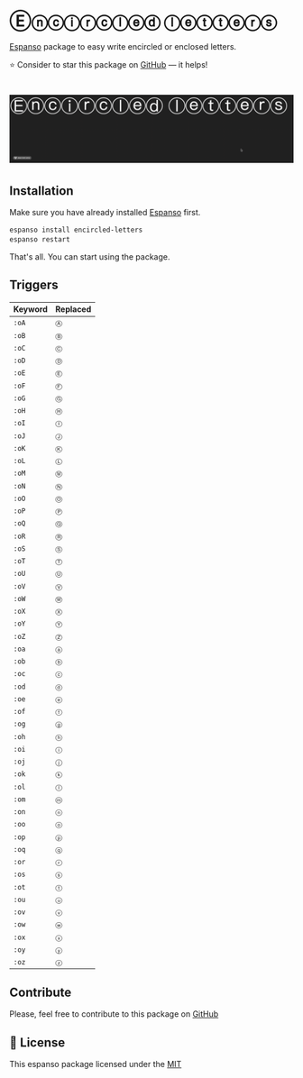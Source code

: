# Ⓔⓝⓒⓘⓡⓒⓛⓔⓓ ⓛⓔⓣⓣⓔⓡⓢ

[Espanso](https://espanso.org) package to easy write encircled or enclosed letters.

⭐️ Consider to star this package on [GitHub](https://github.com/kopach/espanso-package-encircled-letters) — it helps!

<h1 align="center">

![demo](./assets/demo.gif)

</h1>

## Installation

Make sure you have already installed [Espanso](https://espanso.org/install) first.

```sh
espanso install encircled-letters
espanso restart
```

That's all. You can start using the package.

## Triggers

| Keyword | Replaced |
| ------- | -------- |
| `:oA`   | `Ⓐ`      |
| `:oB`   | `Ⓑ`      |
| `:oC`   | `Ⓒ`      |
| `:oD`   | `Ⓓ`      |
| `:oE`   | `Ⓔ`      |
| `:oF`   | `Ⓕ`      |
| `:oG`   | `Ⓖ`      |
| `:oH`   | `Ⓗ`      |
| `:oI`   | `Ⓘ`      |
| `:oJ`   | `Ⓙ`      |
| `:oK`   | `Ⓚ`      |
| `:oL`   | `Ⓛ`      |
| `:oM`   | `Ⓜ`      |
| `:oN`   | `Ⓝ`      |
| `:oO`   | `Ⓞ`      |
| `:oP`   | `Ⓟ`      |
| `:oQ`   | `Ⓠ`      |
| `:oR`   | `Ⓡ`      |
| `:oS`   | `Ⓢ`      |
| `:oT`   | `Ⓣ`      |
| `:oU`   | `Ⓤ`      |
| `:oV`   | `Ⓥ`      |
| `:oW`   | `Ⓦ`      |
| `:oX`   | `Ⓧ`      |
| `:oY`   | `Ⓨ`      |
| `:oZ`   | `Ⓩ`      |
| `:oa`   | `ⓐ`      |
| `:ob`   | `ⓑ`      |
| `:oc`   | `ⓒ`      |
| `:od`   | `ⓓ`      |
| `:oe`   | `ⓔ`      |
| `:of`   | `ⓕ`      |
| `:og`   | `ⓖ`      |
| `:oh`   | `ⓗ`      |
| `:oi`   | `ⓘ`      |
| `:oj`   | `ⓙ`      |
| `:ok`   | `ⓚ`      |
| `:ol`   | `ⓛ`      |
| `:om`   | `ⓜ`      |
| `:on`   | `ⓝ`      |
| `:oo`   | `ⓞ`      |
| `:op`   | `ⓟ`      |
| `:oq`   | `ⓠ`      |
| `:or`   | `ⓡ`      |
| `:os`   | `ⓢ`      |
| `:ot`   | `ⓣ`      |
| `:ou`   | `ⓤ`      |
| `:ov`   | `ⓥ`      |
| `:ow`   | `ⓦ`      |
| `:ox`   | `ⓧ`      |
| `:oy`   | `ⓨ`      |
| `:oz`   | `ⓩ`      |

## Contribute

Please, feel free to contribute to this package on [GitHub](https://github.com/kopach/espanso-package-encircled-letters)

## 📄 License

This espanso package licensed under the [MIT](https://github.com/kopach/espanso-package-encircled-letters/blob/master/LICENSE)
